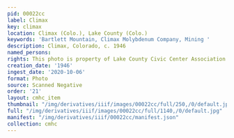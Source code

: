 ```yaml
---
pid: 00022cc
label: Climax
key: climax
location: Climax (Colo.), Lake County (Colo.)
keywords: 'Bartlett Mountain, Climax Molybdenum Company, Mining '
description: Climax, Colorado, c. 1946
named_persons: 
rights: This photo is property of Lake County Civic Center Association.
creation_date: '1946'
ingest_date: '2020-10-06'
format: Photo
source: Scanned Negative
order: '21'
layout: cmhc_item
thumbnail: "/img/derivatives/iiif/images/00022cc/full/250,/0/default.jpg"
full: "/img/derivatives/iiif/images/00022cc/full/1140,/0/default.jpg"
manifest: "/img/derivatives/iiif/00022cc/manifest.json"
collection: cmhc
---
```


